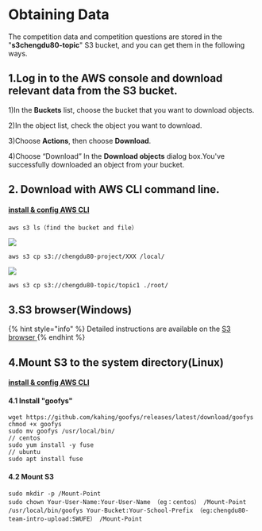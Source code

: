 # Obtaining  Data

The competition data and competition questions are stored in the  "**s3chengdu80-topic**"  S3 bucket, and you can get them in the following ways.

## 1.Log in to the AWS console and download relevant data from the S3 bucket.

1\)In the **Buckets** list, choose the bucket that you want to download objects.

2\)In the object list, check the object you want to download.

3\)Choose **Actions**, then choose **Download**.

4\)Choose “Download” In the **Download objects** dialog box.You've successfully downloaded an object from your bucket.

## 2. Download with AWS CLI command line.

#### [**install & config AWS CLI**](../../service-documents/aws-cli.md)

```text
aws s3 ls（find the bucket and file）
```

![](../../.gitbook/assets/image%20%2899%29.png) 

```text
aws s3 cp s3://chengdu80-project/XXX /local/
```

![](../../.gitbook/assets/1603077877-1-.png) 

```text
aws s3 cp s3://chengdu80-topic/topic1 ./root/
```

##  3.S3 browser\(Windows\)

{% hint style="info" %}
Detailed instructions are available on the [S3 browser ](https://s3browser.com/s3browser-first-run.aspx)
{% endhint %}

##  4.Mount S3 to the system directory\(Linux\)

####  [**install & config AWS CLI**](../../service-documents/aws-cli.md)

#### 4.1 Install  "goofys" 

```text
wget https://github.com/kahing/goofys/releases/latest/download/goofys
chmod +x goofys
sudo mv goofys /usr/local/bin/
// centos
sudo yum install -y fuse
// ubuntu
sudo apt install fuse
```

####  4.2 Mount S3

```text
sudo mkdir -p /Mount-Point 
sudo chown Your-User-Name:Your-User-Name （eg：centos） /Mount-Point
/usr/local/bin/goofys Your-Bucket:Your-School-Prefix （eg:chengdu80-team-intro-upload:SWUFE） /Mount-Point
```

